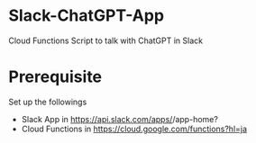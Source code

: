 # Slack-ChatGPT-App

Cloud Functions Script to talk with ChatGPT in Slack

# Prerequisite

Set up the followings

* Slack App in https://api.slack.com/apps/<your-app-id>/app-home?
* Cloud Functions in https://cloud.google.com/functions?hl=ja